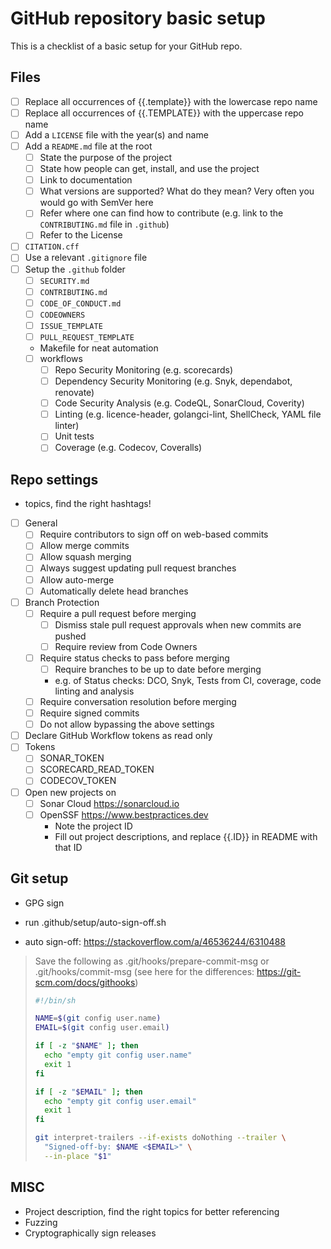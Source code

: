 # GitHub repository basic setup

This is a checklist of a basic setup for your GitHub repo.

## Files
- [ ] Replace all occurrences of {{.template}} with the lowercase repo name
- [ ] Replace all occurrences of {{.TEMPLATE}} with the uppercase repo name
- [ ] Add a `LICENSE` file with the year(s) and name
- [ ] Add a `README.md` file at the root
  - [ ] State the purpose of the project
  - [ ] State how people can get, install, and use the project
  - [ ] Link to documentation
  - [ ] What versions are supported? What do they mean? Very often you would go with SemVer here
  - [ ] Refer where one can find how to contribute (e.g. link to the `CONTRIBUTING.md` file in `.github`)
  - [ ] Refer to the License
- [ ] `CITATION.cff`
- [ ] Use a relevant `.gitignore` file
- [ ] Setup the `.github` folder
  - [ ] `SECURITY.md`
  - [ ] `CONTRIBUTING.md`
  - [ ] `CODE_OF_CONDUCT.md`
  - [ ] `CODEOWNERS`
  - [ ] `ISSUE_TEMPLATE`
  - [ ] `PULL_REQUEST_TEMPLATE`
  - Makefile for neat automation
  - [ ] workflows
    - [ ] Repo Security Monitoring (e.g. scorecards)
    - [ ] Dependency Security Monitoring (e.g. Snyk, dependabot, renovate)
    - [ ] Code Security Analysis (e.g. CodeQL, SonarCloud, Coverity)
    - [ ] Linting (e.g. licence-header, golangci-lint, ShellCheck, YAML file linter)
    - [ ] Unit tests
    - [ ] Coverage (e.g. Codecov, Coveralls)

## Repo settings

- topics, find the right hashtags!

- [ ] General
  - [ ] Require contributors to sign off on web-based commits
  - [ ] Allow merge commits
  - [ ] Allow squash merging
  - [ ] Always suggest updating pull request branches
  - [ ] Allow auto-merge
  - [ ] Automatically delete head branches
- [ ] Branch Protection
  - [ ] Require a pull request before merging
    - [ ] Dismiss stale pull request approvals when new commits are pushed
    - [ ] Require review from Code Owners
  - [ ] Require status checks to pass before merging
    - [ ] Require branches to be up to date before merging
    - e.g. of Status checks: DCO, Snyk, Tests from CI, coverage, code linting and analysis
  - [ ] Require conversation resolution before merging
  - [ ] Require signed commits
  - [ ] Do not allow bypassing the above settings
- [ ] Declare GitHub Workflow tokens as read only
- [ ] Tokens
  - [ ] SONAR_TOKEN
  - [ ] SCORECARD_READ_TOKEN
  - [ ] CODECOV_TOKEN
- [ ] Open new projects on
  - [ ] Sonar Cloud https://sonarcloud.io
  - [ ] OpenSSF https://www.bestpractices.dev
    - Note the project ID
    - Fill out project descriptions, and replace {{.ID}} in README with that ID

## Git setup

- GPG sign
- run .github/setup/auto-sign-off.sh

- auto sign-off: https://stackoverflow.com/a/46536244/6310488
> Save the following as .git/hooks/prepare-commit-msg or .git/hooks/commit-msg (see here for the differences: https://git-scm.com/docs/githooks)
> ``` sh
> #!/bin/sh
> 
> NAME=$(git config user.name)
> EMAIL=$(git config user.email)
> 
> if [ -z "$NAME" ]; then
>   echo "empty git config user.name"
>   exit 1
> fi
> 
> if [ -z "$EMAIL" ]; then
>   echo "empty git config user.email"
>   exit 1
> fi
> 
> git interpret-trailers --if-exists doNothing --trailer \
>   "Signed-off-by: $NAME <$EMAIL>" \
>   --in-place "$1"
> ```

## MISC

- Project description, find the right topics for better referencing
- Fuzzing
- Cryptographically sign releases
